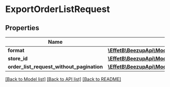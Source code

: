 # ExportOrderListRequest

## Properties
Name | Type | Description | Notes
------------ | ------------- | ------------- | -------------
**format** | [**\EffetB\BeezupApi\Model\ExportOrderListFormat**](ExportOrderListFormat.md) |  | [optional] 
**store_id** | [**\EffetB\BeezupApi\Model\BeezUPCommonStoreId**](BeezUPCommonStoreId.md) |  | 
**order_list_request_without_pagination** | [**\EffetB\BeezupApi\Model\OrderListRequestWithoutPagination**](OrderListRequestWithoutPagination.md) |  | 

[[Back to Model list]](../README.md#documentation-for-models) [[Back to API list]](../README.md#documentation-for-api-endpoints) [[Back to README]](../README.md)


